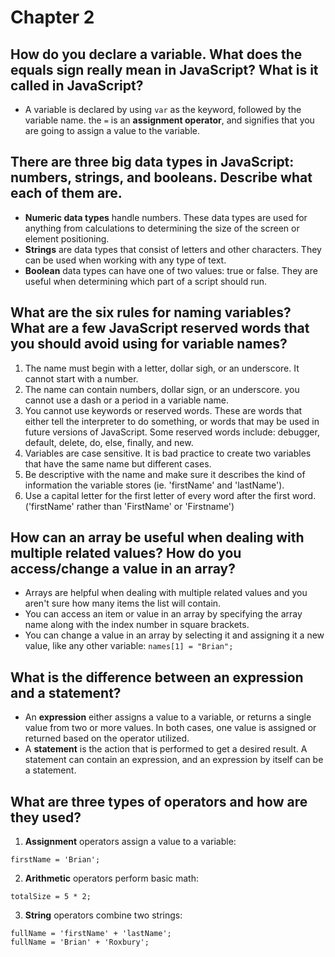 # Chapter 2
## How do you declare a variable. What does the equals sign really mean in JavaScript? What is it called in JavaScript?
* A variable is declared by using `var` as the keyword, followed by the variable name. the `=` is an __assignment operator__, and signifies that you are going to assign a value to the variable.
## There are three big data types in JavaScript: numbers, strings, and booleans. Describe what each of them are.
* __Numeric data types__ handle numbers. These data types are used for anything from calculations to determining the size of the screen or element positioning.
* __Strings__ are data types that consist of letters and other characters. They can be used when working with any type of text.
* __Boolean__ data types can have one of two values: true or false. They are useful when determining which part of a script should run.
## What are the six rules for naming variables? What are a few JavaScript reserved words that you should avoid using for variable names?
1. The name must begin with a letter, dollar sigh, or an underscore. It cannot start with a number.
2. The name can contain numbers, dollar sign, or an underscore. you cannot use a dash or a period in a variable name.
3. You cannot use keywords or reserved words. These are words that either tell the interpreter to do something, or words that may be used in future versions of JavaScript. Some reserved words include: debugger, default, delete, do, else, finally, and new.
4. Variables are case sensitive. It is bad practice to create two variables that have the same name but different cases.
5. Be descriptive with the name and make sure it describes the kind of information the variable stores (ie. 'firstName' and 'lastName').
6. Use a capital letter for the first letter of every word after the first word. ('firstName' rather than 'FirstName' or 'Firstname')
## How can an array be useful when dealing with multiple related values? How do you access/change a value in an array?
* Arrays are helpful when dealing with multiple related values and you aren't sure how many items the list will contain.
* You can access an item or value in an array by specifying the array name along with the index number in square brackets.
* You can change a value in an array by selecting it and assigning it a new value, like any other variable:
`names[1] = "Brian";`
## What is the difference between an expression and a statement?
* An __expression__ either assigns a value to a variable, or returns a single value from two or more values. In both cases, one value is assigned or returned based on the operator utilized.
* A __statement__ is the action that is performed to get a desired result. A statement can contain an expression, and an expression by itself can be a statement.
## What are three types of operators and how are they used?
1. __Assignment__ operators assign a value to a variable:
```
firstName = 'Brian';
```
2. __Arithmetic__ operators perform basic math:
```
totalSize = 5 * 2;
```
3. __String__ operators combine two strings:
```
fullName = 'firstName' + 'lastName';
fullName = 'Brian' + 'Roxbury';
```
